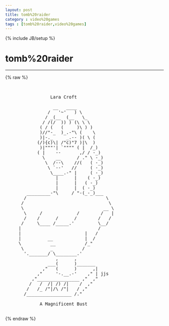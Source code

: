 ```yaml
---
layout: post
title: tomb%20raider
category : video%20games
tags : [tomb%20raider,video%20games]
---
```

{% include JB/setup %}
# tomb%20raider
---
{% raw %}
<pre>


                 Lara Croft

                  __   ____
                /   &#039;~&#039;   ) \
               / _(__  (__   \_
              / /(/  )) ) (\ \ \
             ( / (   (     )\ ) )
             )//&quot;-_  )_.-&quot;\ (    \
             )|-._     _.-- )( \ (
            (/){c)\| /&quot;c)&quot;7 )|\  )
             )|&quot;&quot;&quot;&#039;| `&quot;&quot;&quot;&quot; ( |  /_)
            ( |    --       ,/ / -_)
              \    __      / .&quot; \ -_)
               \  /--\    //(   ( -_)
                \ `--&#039;   //     ( -_)
                 \____.-&quot; |     ( -_)
                   |      |    ( -_)
                   |      |   ( -_)
                   |      |  ( -_)
        _________-&quot;\     / &quot;-(_-_)___
       /                              \
      /                                \
      \                              __ \
       \     /             /        /   |
       /    /      /      /        /   /
      /     \____ /_____.&#039;         \__/
     |                             /
     |                        |   /
     |          __            |  /
     \           __           /_&quot;
      \          _           /
       &#039;._______/ \________.&#039;
                   ,      ,
                ___(      )_______
              ,&quot;   (      )      ,|
            ,&quot;     &#039;-.__.-&#039;    ,&quot; | jjs
          ,&quot;________________ ,&quot;  ,&quot;
         /   /  /| /) /|    /  ,&quot;
        /   /_ /&quot;|/\ /&quot;|   / ,&quot;
       /_________________ /.&quot;

             A Magnificent Bust
 </pre>
{% endraw %}
